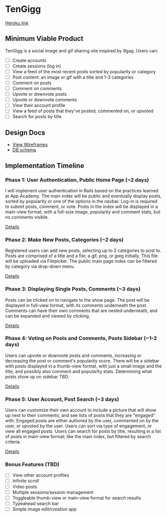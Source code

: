 # TenGigg

[Heroku link][heroku]

[heroku]: https://tengigg.herokuapp.com/

## Minimum Viable Product
TenGigg is a social image and gif sharing site inspired by 9gag. Users can:

<!-- This is a Markdown checklist. Use it to keep track of your progress! -->

- [ ] Create accounts
- [ ] Create sessions (log in)
- [ ] View a feed of the most recent posts sorted by popularity or category
- [ ] Post content: an image or gif with a title and 1-3 categories
- [ ] Comment on posts
- [ ] Comment on comments
- [ ] Upvote or downvote posts
- [ ] Upvote or downvote comments
- [ ] View their account profile
- [ ] View a feed of posts that they've posted, commented on, or upvoted
- [ ] Search for posts by title

## Design Docs
* [View Wireframes][views]
* [DB schema][schema]

[views]: ./docs/views.md
[schema]: ./docs/schema.md

## Implementation Timeline

### Phase 1: User Authentication, Public Home Page (~2 days)
I will implement user authentication in Rails based on the practices learned at
App Academy. The main index will be public and eventually display posts, sorted by
popularity or one of the options in the navbar. Log-in is required to submit posts,
comment, or vote. Posts in the index will be displayed in a main-view format; with
a full-size image, popularity and comment stats, but no comments visible.

[Details][phase-one]

### Phase 2: Make New Posts, Categories (~2 days)
Registered users can add new posts, selecting up to 2 categories to post to.
Posts are comprised of a title and a file; a gif, png, or jpeg initially. This file
will be uploaded via Filepicker. The public main page index can be filtered by category
via drop-down menu.

[Details][phase-two]

### Phase 3: Displaying Single Posts, Comments (~3 days)
Posts can be clicked on to navigate to the show page. The post will be displayed in
full-view format, with its comments underneath the post. Comments can have their own
comments that are nested underneath, and can be expanded and viewed by clicking.

[Details][phase-three]

### Phase 4: Voting on Posts and Comments, Posts Sidebar (~1-2 days)
Users can upvote or downvote posts and comments, increasing or decreasing the post or
comment's popularity score. There will be a sidebar with posts displayed in a
thumb-view format, with just a small image and the title, and possibly also comment
and popularity stats. Determining what posts show up on sidebar TBD.


[Details][phase-four]

### Phase 5: User Account, Post Search (~3 days)
Users can customize their own account to include a picture that will show up next to
their comments, and see lists of posts that they are "engaged" with. Engaged posts are
either authored by the user, commented on by the user, or upvoted by the user. Users
can sort via type of engagement, or view all engaged posts. Users can search for posts
by title, resulting in a list of posts in main-view format; like the main index, but
filtered by search criteria.

[Details][phase-five]

### Bonus Features (TBD)
- [ ] View other account profiles
- [ ] Infinite scroll
- [ ] Video posts
- [ ] Multiple sessions/session management
- [ ] Toggleable thumb-view or main-view format for search results
- [ ] Typeahead search bar
- [ ] Simple image edit/creation app

[phase-one]: ./docs/phases/phase1.md
[phase-two]: ./docs/phases/phase2.md
[phase-three]: ./docs/phases/phase3.md
[phase-four]: ./docs/phases/phase4.md
[phase-five]: ./docs/phases/phase5.md

